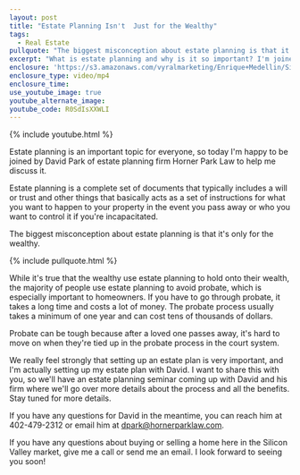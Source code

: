 ```yaml
---
layout: post
title: "Estate Planning Isn't  Just for the Wealthy"
tags:
  - Real Estate
pullquote: "The biggest misconception about estate planning is that it's only for the wealthy."
excerpt: "What is estate planning and why is it so important? I'm joined today by estate attorney David Park to help me break it down for you."
enclosure: 'https://s3.amazonaws.com/vyralmarketing/Enrique+Medellin/Silicon+Valley+Real+Estate-+Estate+Planning+Isnt+Just+for+the+Wealthy.mp4'
enclosure_type: video/mp4
enclosure_time:
use_youtube_image: true
youtube_alternate_image:
youtube_code: R0SdIsXXWLI
---
```



{% include youtube.html %}

Estate planning is an important topic for everyone, so today I'm happy to be joined by David Park of estate planning firm Horner Park Law to help me discuss it.

Estate planning is a complete set of documents that typically includes a will or trust and other things that basically acts as a set of instructions for what you want to happen to your property in the event you pass away or who you want to control it if you're incapacitated.

The biggest misconception about estate planning is that it's only for the wealthy.

{% include pullquote.html %}

While it's true that the wealthy use estate planning to hold onto their wealth, the majority of people use estate planning to avoid probate, which is especially important to homeowners. If you have to go through probate, it takes a long time and costs a lot of money. The probate process usually takes a minimum of one year and can cost tens of thousands of dollars.

Probate can be tough because after a loved one passes away, it's hard to move on when they're tied up in the probate process in the court system.

We really feel strongly that setting up an estate plan is very important, and I'm actually setting up my estate plan with David. I want to share this with you, so we'll have an estate planning seminar coming up with David and his firm where we'll go over more details about the process and all the benefits. Stay tuned for more details.

If you have any questions for David in the meantime, you can reach him at 402-479-2312 or email him at dpark@hornerparklaw.com.

If you have any questions about buying or selling a home here in the Silicon Valley market, give me a call or send me an email. I look forward to seeing you soon!